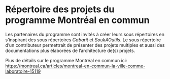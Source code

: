 # Répertoire des projets du programme Montréal en commun
Les partenaires du programme sont invités à créer leurs sous répertoires en s’inspirant des sous répertoires *Gabarit* et *SoukAOutils*. Le sous répertoire d’un contributeur permettrait de présenter des projets multiples et aussi des documentations plus élaborées de l’architecture de(s) projets.

Plus de détails sur le programme Montréal en commun ici: https://montreal.ca/articles/montreal-en-commun-la-ville-comme-laboratoire-15119
